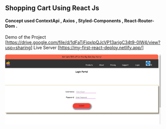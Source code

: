 ## Shopping Cart Using React Js
#### Concept used ContextApi , Axios , Styled-Components , React-Router-Dom .

Demo of the Project [https://drive.google.com/file/d/1dFaTjFjqxlpQJcVP13arjgC34t9-0lW4/view?usp=sharing]
Live Server [https://my-first-react-deploy.netlify.app/]

![Login Page](public\images\image1.jpg?raw=true "Title")